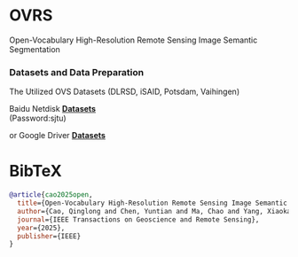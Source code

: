 # OVRS
Open-Vocabulary High-Resolution Remote Sensing Image Semantic Segmentation


### Datasets and Data Preparation
The Utilized OVS Datasets (DLRSD, iSAID, Potsdam, Vaihingen)

Baidu Netdisk [**Datasets**](https://pan.baidu.com/s/13D8wUEA_qqrzMc5Z8PCAwg)        
(Password:sjtu)

or Google Driver  [**Datasets**](https://drive.google.com/file/d/1BsVaxPAKNQnH9-PZX1D1ZgRLKG5NCloa/view?usp=drive_link)


# BibTeX
```BibTeX
@article{cao2025open,
  title={Open-Vocabulary High-Resolution Remote Sensing Image Semantic Segmentation},
  author={Cao, Qinglong and Chen, Yuntian and Ma, Chao and Yang, Xiaokang},
  journal={IEEE Transactions on Geoscience and Remote Sensing},
  year={2025},
  publisher={IEEE}
}
